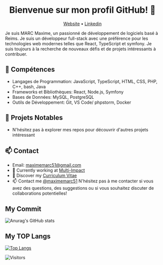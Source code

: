 <h1 align="center">Bienvenue sur mon profil GitHub! 👋</h1>

<p align="center">
  <a href="https://www.maximemarc.com/">Website</a> •
  <a href="https://www.linkedin.com/in/maximemarc51">Linkedin</a>
</p>

Je suis MARC Maxime, un passionné de développement de logiciels basé à Reims. Je suis un développeur full-stack avec une préférence pour les technologies web modernes telles que React, TypeScript et symfony. Je suis toujours à la recherche de nouveaux défis et de projets intéressants à contribuer.

## 🚀 Compétences

* Langages de Programmation: JavaScript, TypeScript, HTML, CSS, PHP, C++, bash, Java
* Frameworks et Bibliothèques: React, Node.js, Symfony
* Bases de Données: MySQL, PostgreSQL
* Outils de Développement: Git, VS Code/ phpstorm, Docker


## 🔭 Projets Notables
* N'hésitez pas à explorer mes repos pour découvrir d'autres projets intéressant

## 📫 Contact
* Email: maximemarc51@gmail.com
* 💼 Currently working at [Multi-Impact](https://www.multi-impact.com/) <br/>
* 🔖 Discover my [Curriculum Vitae](maximemarc.com/cv)<br/>
* 📫 Contact me [@maximemarc51](maximemarc.com/contact)
N'hésitez pas à me contacter si vous avez des questions, des suggestions ou si vous souhaitez discuter de collaborations potentielles!

## My Commit

![Anurag's GitHub stats](https://github-readme-stats.vercel.app/api?username=maximemarc&show_icons=true&theme=radical)


## My TOP Langs

[![Top Langs](https://github-readme-stats.vercel.app/api/top-langs/?username=maximemarc&langs_count=8)](https://github.com/anuraghazra/github-readme-stats)



![Visitors](https://visitor-badge.laobi.icu/badge?page_id=maximemarc.maximemarc)
